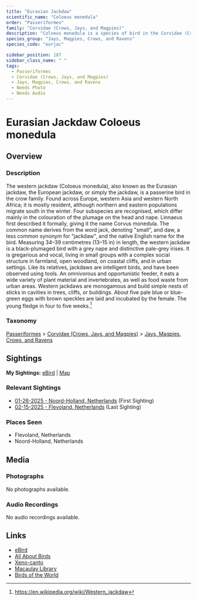 ```yaml
---
title: "Eurasian Jackdaw"
scientific_name: "Coloeus monedula"
order: "Passeriformes"
family: "Corvidae (Crows, Jays, and Magpies)"
description: "Coloeus monedula is a species of bird in the Corvidae (Crows, Jays, and Magpies) family. It has been observed 3 times."
species_group: "Jays, Magpies, Crows, and Ravens"
species_code: "eurjac"

sidebar_position: 187
sidebar_class_name: " "
tags: 
  - Passeriformes
  - Corvidae (Crows, Jays, and Magpies)
  - Jays, Magpies, Crows, and Ravens
  - Needs Photo
  - Needs Audio
---
```


# Eurasian Jackdaw <span className='sci_name'>Coloeus monedula</span>

## Overview

### Description
The western jackdaw (Coloeus monedula), also known as the Eurasian jackdaw, the European jackdaw, or simply the jackdaw, is a passerine bird in the crow family. Found across Europe, western Asia and western North Africa; it is mostly resident, although northern and eastern populations migrate south in the winter. Four subspecies are recognised, which differ mainly in the colouration of the plumage on the head and nape. Linnaeus first described it formally, giving it the name Corvus monedula. The common name derives from the word jack, denoting "small", and daw, a less common synonym for "jackdaw", and the native English name for the bird.
Measuring 34–39 centimetres (13–15 in) in length, the western jackdaw is a black-plumaged bird with a grey nape and distinctive pale-grey irises. It is gregarious and vocal, living in small groups with a complex social structure in farmland, open woodland, on coastal cliffs, and in urban settings. Like its relatives, jackdaws are intelligent birds, and have been observed using tools. An omnivorous and opportunistic feeder, it eats a wide variety of plant material and invertebrates, as well as food waste from urban areas. Western jackdaws are monogamous and build simple nests of sticks in cavities in trees, cliffs, or buildings. About five pale blue or blue-green eggs with brown speckles are laid and incubated by the female. The young fledge in four to five weeks.[^1]

[^1]: https://en.wikipedia.org/wiki/Western_jackdaw

### Taxonomy
[Passeriformes](/tags/passeriformes) > [Corvidae (Crows, Jays, and Magpies)](/tags/corvidae-crows-jays-and-magpies) > [Jays, Magpies, Crows, and Ravens](/tags/jays-magpies-crows-and-ravens)


## Sightings

**My Sightings:** [eBird](https://ebird.org/lifelist?r=world&time=life&spp=eurjac) | [Map](/map?species_code=eurjac)

### Relevant Sightings

* [01-26-2025 - Noord-Holland, Netherlands](https://ebird.org/checklist/S210727534) (First Sighting)
* [02-15-2025 - Flevoland, Netherlands](https://ebird.org/checklist/S213467942) (Last Sighting)

### Places Seen

* Flevoland, Netherlands
* Noord-Holland, Netherlands



## Media
### Photographs
No photographs available.

### Audio Recordings
No audio recordings available.

## Links
* [eBird](https://ebird.org/species/eurjac) 
* [All About Birds](https://www.allaboutbirds.org/guide/eurjac) 
* [Xeno-canto](https://www.xeno-canto.org/species/coloeus-monedula) 
* [Macaulay Library](https://search.macaulaylibrary.org/catalog?taxonCode=eurjac&sort=rating_rank_desc)
* [Birds of the World](https://birdsoftheworld.org/bow/species/eurjac)
